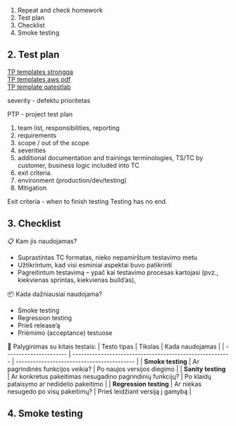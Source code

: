 1. Repeat and check homework
2. Test plan
3. Checklist
4. Smoke testing

## 2. Test plan

[TP templates strongqa](https://strongqa.com/qa-portal/testing-docs-templates/test-plan)  
[TP templates aws pdf](https://strongqa-production-assets.s3.amazonaws.com/uploads/document/doc/61/test-plan-template-05.pdf)  
[TP template qatestlab](https://qatestlab.com/assets/Uploads/QATestLab-Testplan-Project-Name.pdf)  

severity - defektu prioritetas

PTP - project test plan
1. team list, responsibilities, reporting
2. requirements
3. scope / out of the scope
4. severities
5. additional documentation and trainings
   terminologies, TS/TC by customer, business logic included into TC
6. exit criteria.
7. environment (production/dev/testing)
8. Mitigation

Exit criteria - when to finish testing
Testing has no end.

## 3. Checklist

📋 Kam jis naudojamas?
* Suprastintas TC formatas, nieko nepamirštum testavimo metu
* Užtikrintum, kad visi esminiai aspektai buvo patikrinti
* Pagreitintum testavimą – ypač kai testavimo procesas kartojasi (pvz., kiekvienas sprintas, kiekvienas build’as),

📦 Kada dažniausiai naudojama?
* Smoke testing
* Regression testing
* Prieš release’ą
* Priėmimo (acceptance) testuose

🧪 Palyginimas su kitais testais:
| Testo tipas            | Tikslas                                                  | Kada naudojamas                            |
| ---------------------- | -------------------------------------------------------- | ------------------------------------------ |
| **Smoke testing**      | Ar pagrindinės funkcijos veikia?                         | Po naujos versijos diegimo                 |
| **Sanity testing**     | Ar konkretus pakeitimas nesugadino pagrindinių funkcijų? | Po klaidų pataisymo ar nedidelio pakeitimo |
| **Regression testing** | Ar niekas nesugedo po visų pakeitimų?                    | Prieš leidžiant versiją į gamybą           |


## 4. Smoke testing

